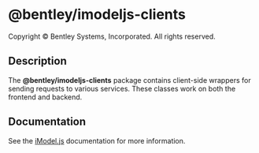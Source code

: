 # @bentley/imodeljs-clients

Copyright © Bentley Systems, Incorporated. All rights reserved.

## Description

The __@bentley/imodeljs-clients__ package contains client-side wrappers for sending requests to various services.
These classes work on both the frontend and backend.

## Documentation

See the [iModel.js](https://www.imodeljs.org) documentation for more information.
